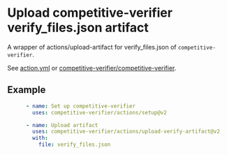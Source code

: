 # Upload competitive-verifier verify_files.json artifact
A wrapper of actions/upload-artifact for verify_files.json of `competitive-verifier`.

See [action.yml](action.yml) or [competitive-verifier/competitive-verifier](https://github.com/competitive-verifier/competitive-verifier).

## Example

```yml
      - name: Set up competitive-verifier
        uses: competitive-verifier/actions/setup@v2

      - name: Upload artifact
        uses: competitive-verifier/actions/upload-verify-artifact@v2
        with:
          file: verify_files.json
```